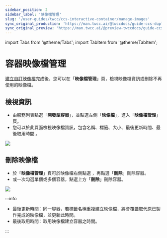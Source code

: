 ```yaml
---
sidebar_position: 2
sidebar_label: '映像檔管理'
slug: '/user-guides/twcc/ccs-interactive-container/manage-images'
sync_original_production: 'https://man.twcc.ai/@twccdocs/guide-ccs-duplicate-zh' 
sync_original_preview: 'https://man.twcc.ai/@preview-twccdocs/guide-ccs-duplicate-zh' 
---
```


import Tabs from '@theme/Tabs';
import TabItem from '@theme/TabItem';

# 容器映像檔管理

[建立自訂映像檔](xxx)完成後，您可以在「**映像檔管理**」頁，檢視映像檔資訊或刪除不再使用的映像檔。


## 檢視資訊

* 由服務列表點選「**開發型容器**」，並點選左側「**映像檔**」，進入「**映像檔管理**」頁。
* 您可以於此頁面檢視映像檔資訊，包含名稱、標籤、大小、最後更新時間、最後取用時間 。

![](https://cos.twcc.ai/SYS-MANUAL/uploads/upload_2450432707f13611a571d4fc1de2e52c.png)

## 刪除映像檔
    
* 於「**映像檔管理**」頁可於映像檔右側點選 <i class="fa fa-ellipsis-v fa-20" aria-hidden="true"></i> ，再點選「**刪除**」刪除容器。
* 或一次勾選單個或多個容器，點選上方「**刪除**」刪除容器。

![](https://cos.twcc.ai/SYS-MANUAL/uploads/upload_a53986b8479d385569553534df485e28.png)


:::info
- 最後更新時間：同一容器，若標籤名稱重複建立映像檔，將會覆蓋取代原已製作完成的映像檔，並更新此時間。
- 最後取用時間：取用映像檔建立容器之時間。

:::